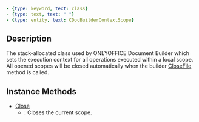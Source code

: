 ```yml signature
- {type: keyword, text: class}
- {type: text, text: " "}
- {type: entity, text: CDocBuilderContextScope}
```

## Description

The stack-allocated class used by ONLYOFFICE Document Builder which sets the execution context for all operations executed within a local scope. All opened scopes will be closed automatically when the builder [CloseFile](../CDocBuilder/CloseFile/index.md) method is called.

## Instance Methods

<references>

- [Close](Close/index.md)
  - : Closes the current scope.

</references>
